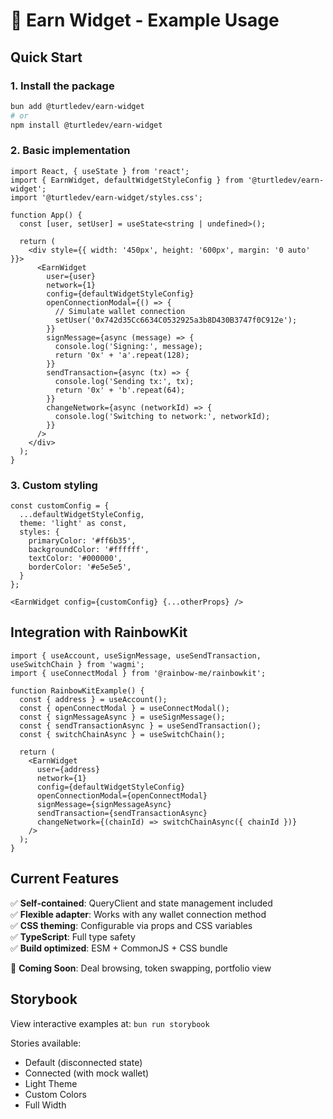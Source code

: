 # 🐢 Earn Widget - Example Usage

## Quick Start

### 1. Install the package

```bash
bun add @turtledev/earn-widget
# or
npm install @turtledev/earn-widget
```

### 2. Basic implementation

```tsx
import React, { useState } from 'react';
import { EarnWidget, defaultWidgetStyleConfig } from '@turtledev/earn-widget';
import '@turtledev/earn-widget/styles.css';

function App() {
  const [user, setUser] = useState<string | undefined>();

  return (
    <div style={{ width: '450px', height: '600px', margin: '0 auto' }}>
      <EarnWidget
        user={user}
        network={1}
        config={defaultWidgetStyleConfig}
        openConnectionModal={() => {
          // Simulate wallet connection
          setUser('0x742d35Cc6634C0532925a3b8D430B3747f0C912e');
        }}
        signMessage={async (message) => {
          console.log('Signing:', message);
          return '0x' + 'a'.repeat(128);
        }}
        sendTransaction={async (tx) => {
          console.log('Sending tx:', tx);
          return '0x' + 'b'.repeat(64);
        }}
        changeNetwork={async (networkId) => {
          console.log('Switching to network:', networkId);
        }}
      />
    </div>
  );
}
```

### 3. Custom styling

```tsx
const customConfig = {
  ...defaultWidgetStyleConfig,
  theme: 'light' as const,
  styles: {
    primaryColor: '#ff6b35',
    backgroundColor: '#ffffff',
    textColor: '#000000',
    borderColor: '#e5e5e5',
  }
};

<EarnWidget config={customConfig} {...otherProps} />
```

## Integration with RainbowKit

```tsx
import { useAccount, useSignMessage, useSendTransaction, useSwitchChain } from 'wagmi';
import { useConnectModal } from '@rainbow-me/rainbowkit';

function RainbowKitExample() {
  const { address } = useAccount();
  const { openConnectModal } = useConnectModal();
  const { signMessageAsync } = useSignMessage();
  const { sendTransactionAsync } = useSendTransaction();
  const { switchChainAsync } = useSwitchChain();

  return (
    <EarnWidget
      user={address}
      network={1}
      config={defaultWidgetStyleConfig}
      openConnectionModal={openConnectModal}
      signMessage={signMessageAsync}
      sendTransaction={sendTransactionAsync}
      changeNetwork={(chainId) => switchChainAsync({ chainId })}
    />
  );
}
```

## Current Features

✅ **Self-contained**: QueryClient and state management included  
✅ **Flexible adapter**: Works with any wallet connection method  
✅ **CSS theming**: Configurable via props and CSS variables  
✅ **TypeScript**: Full type safety  
✅ **Build optimized**: ESM + CommonJS + CSS bundle  

🚧 **Coming Soon**: Deal browsing, token swapping, portfolio view

## Storybook

View interactive examples at: `bun run storybook`

Stories available:
- Default (disconnected state)
- Connected (with mock wallet)
- Light Theme
- Custom Colors
- Full Width